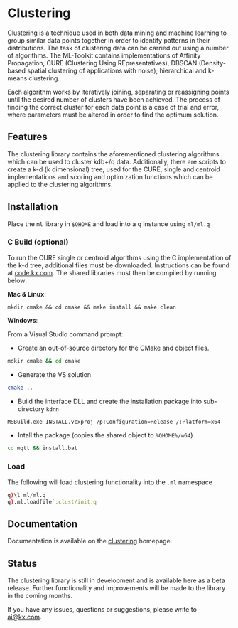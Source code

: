 # Clustering

Clustering is a technique used in both data mining and machine learning to group similar data points together in order to identify patterns in their distributions. The task of clustering data can be carried out using a number of algorithms. The ML-Toolkit contains implementations of Affinity Propagation, CURE (Clustering Using REpresentatives), DBSCAN (Density-based spatial clustering of applications with noise), hierarchical and k-means clustering.

Each algorithm works by iteratively joining, separating or reassigning points until the desired number of clusters have been achieved. The process of finding the correct cluster for each data point is a case of trial and error, where parameters must be altered in order to find the optimum solution.

## Features

The clustering library contains the aforementioned clustering algorithms which can be used to cluster kdb+/q data. Additionally, there are scripts to create a k-d (k dimensional) tree, used for the CURE, single and centroid implementations and scoring and optimization functions which can be applied to the clustering algorithms.

## Installation

Place the `ml` library in `$QHOME` and load into a q instance using `ml/ml.q`

### C Build (optional)

To run the CURE single or centroid algorithms using the C implementation of the k-d tree, additional files must be downloaded. Instructions can be found at [code.kx.com](https://code.kx.com/v2/interfaces/c-client-for-q/#linux). The shared libraries must then be compiled by running below:

__Mac & Linux__:

```
mkdir cmake && cd cmake && make install && make clean
```

__Windows__:

From a Visual Studio command prompt:

- Create an out-of-source directory for the CMake and object files.

```bash
mdkir cmake && cd cmake
```

- Generate the VS solution

```bash
cmake ..
```

- Build the interface DLL and create the installation package into sub-directory `kdnn`

```bash
MSBuild.exe INSTALL.vcxproj /p:Configuration=Release /:Platform=x64
```

- Intall the package (copies the shared object to `%QHOME%/w64`)

```bash
cd mqtt && install.bat
```

### Load

The following will load clustering functionality into the `.ml` namespace  
```q
q)\l ml/ml.q
q).ml.loadfile`:clust/init.q
```

## Documentation

Documentation is available on the [clustering](https://code.kx.com/v2/ml/toolkit/clustering/algos/) homepage.

## Status
  
The clustering library is still in development and is available here as a beta release. Further functionality and improvements will be made to the library in the coming months.

If you have any issues, questions or suggestions, please write to ai@kx.com.
